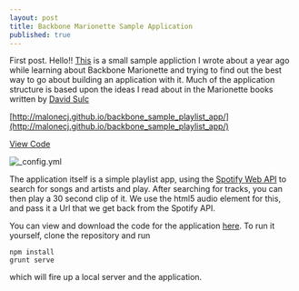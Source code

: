 ```yaml
---
layout: post
title: Backbone Marionette Sample Application
published: true
---
```


First post. Hello!! [This](http://malonecj.github.io/backbone_sample_playlist_app/) is a small sample appliction I wrote about a year ago while learning about Backbone Marionette and trying to find out the best way to go about building an application with it. Much of the application structure is based upon the ideas I read about in the Marionette books written by [David Sulc](https://leanpub.com/marionette-gentle-introduction)  

[http://malonecj.github.io/backbone_sample_playlist_app/](http://malonecj.github.io/backbone_sample_playlist_app/)

[View Code](https://github.com/malonecj/backbone_sample_playlist_app)

![_config.yml](https://cloud.githubusercontent.com/assets/1432798/7338798/4a243652-ec4f-11e4-9267-de765909a8dc.png)

The application itself is a simple playlist app, using the [Spotify Web API](https://developer.spotify.com/web-api/) to search for songs and artists and play. After searching for tracks, you can then play a 30 second clip of it. We use the html5 audio element for this, and pass it a Url that we get back from the Spotify API.

You can view and download the code for the application [here](https://github.com/malonecj/backbone_sample_playlist_app). To run it yourself, 
clone the repository and run
 
 ```
 npm install
 grunt serve
 ```
 
 which will fire up a local server and the application.
